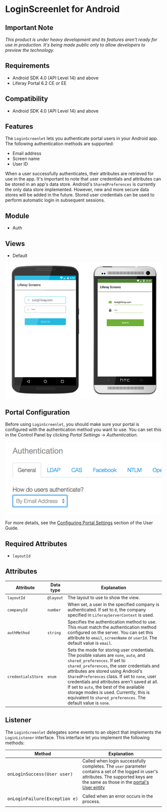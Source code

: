 # LoginScreenlet for Android

## Important Note

*This product is under heavy development and its features aren't ready for use in production. It's being made public only to allow developers to preview the technology.*

## Requirements

- Android SDK 4.0 (API Level 14) and above
- Liferay Portal 6.2 CE or EE

## Compatibility

- Android SDK 4.0 (API Level 14) and above

## Features

The `LoginScreenlet` lets you authenticate portal users in your Android app. The following authentication methods are supported:

- Email address
- Screen name
- User ID

When a user successfully authenticates, their attributes are retrieved for use in the app. It's important to note that user credentials and attributes can be stored in an app's data store. Android's `SharedPreferences` is currently the only data store implemented. However, new and more secure data stores will be added in the future. Stored user credentials can be used to perform automatic login in subsequent sessions.

## Module

- Auth

## Views

- Default

![The `LoginScreenlet` using the Default and Material viewsets.](images/login.png)

## Portal Configuration

Before using `LoginScreenlet`, you should make sure your portal is configured with the authentication method you want to use. You can set this in the Control Panel by clicking *Portal Settings* &rarr; *Authentication*.

![Setting the authentication method in Liferay Portal.](../../ios/Documentation/Images/portal-auth.png "Liferay portal authentication methods")

For more details, see the [Configuring Portal Settings](https://dev.liferay.com/discover/portal/-/knowledge_base/6-2/configuring-portal-settings) section of the User Guide. 

## Required Attributes

- `layoutId`

## Attributes

| Attribute | Data type | Explanation |
|-----------|-----------|-------------| 
| `layoutId` | `@layout` | The layout to use to show the view. |
| `companyId` | `number` | When set, a user in the specified company is authenticated. If set to `0`, the company specified in `LiferayServerContext` is used. |
| `authMethod` | `string` | Specifies the authentication method to use. This must match the authentication method configured on the server. You can set this attribute to `email`, `screenName` or `userId`. The default value is `email`. |
| `credentialsStore ` | `enum` | Sets the mode for storing user credentials. The posible values are `none`, `auto`, and `shared_preferences`. If set to `shared_preferences`, the user credentials and attributes are stored using Android's `SharedPreferences` class. If set to `none`, user credentials and attributes aren't saved at all. If set to `auto`, the best of the available storage modes is used. Currently, this is equivalent to `shared_preferences`. The default value is `none`. |

## Listener

The `LoginScreenlet` delegates some events to an object that implements the `LoginListener` interface. This interface let you implement the following methods:

| Method | Explanation |
|-----------|-------------| 
|  <pre>onLoginSuccess(User user)</pre> | Called when login successfully completes. The `user` parameter contains a set of the logged in user's attributes. The supported keys are the same as those in the [portal's User entity](https://github.com/liferay/liferay-portal/blob/6.2.x/portal-impl/src/com/liferay/portal/service.xml#L2227)|
|  <pre>onLoginFailure(Exception e)</pre> | Called when an error occurs in the process. |
